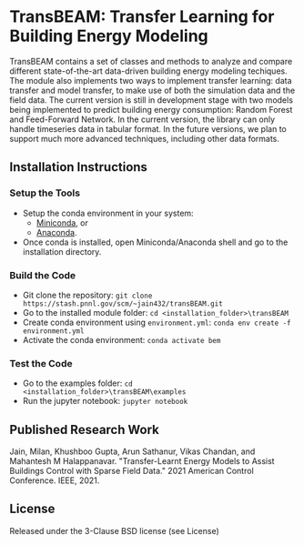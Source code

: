 TransBEAM: Transfer Learning for Building Energy Modeling
=======================================================

TransBEAM contains a set of classes and methods to analyze and compare different state-of-the-art data-driven building energy modeling techiques. The module also implements two ways to implement transfer learning: data transfer and model transfer, to make use of both the simulation data and the field data.  The current version is still in development stage with two models being implemented to predict building energy consumption: Random Forest and Feed-Forward Network. In the current version, the library can only handle timeseries data in tabular format. In the future versions, we plan to support much more advanced techniques, including other data formats. 

Installation Instructions
-------------------------

### Setup the Tools
- Setup the conda environment in your system:
	- [Miniconda](https://docs.conda.io/en/latest/miniconda.html), or 
	- [Anaconda](https://docs.anaconda.com/anaconda/install/).
- Once conda is installed, open Miniconda/Anaconda shell and go to the installation directory. 

### Build the Code
- Git clone the repository: `git clone https://stash.pnnl.gov/scm/~jain432/transBEAM.git`
- Go to the installed module folder: `cd <installation_folder>\transBEAM`
- Create conda environment using `environment.yml`: `conda env create -f environment.yml`
- Activate the conda environment: `conda activate bem`

### Test the Code
- Go to the examples folder: `cd <installation_folder>\transBEAM\examples`
- Run the jupyter notebook: `jupyter notebook`

Published Research Work
-----------------------

Jain, Milan, Khushboo Gupta, Arun Sathanur, Vikas Chandan, and Mahantesh M Halappanavar. "Transfer-Learnt Energy Models to Assist Buildings Control with Sparse Field Data." 2021 American Control Conference. IEEE, 2021.

License
-------

Released under the 3-Clause BSD license (see License)
